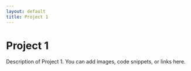 ```yaml
---
layout: default
title: Project 1
---
```


# Project 1

Description of Project 1. You can add images, code snippets, or links here.
